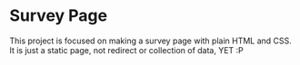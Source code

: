 # Survey Page
This project is focused on making a survey page with plain HTML and CSS. It is just a static page, not redirect or collection of data, YET :P
